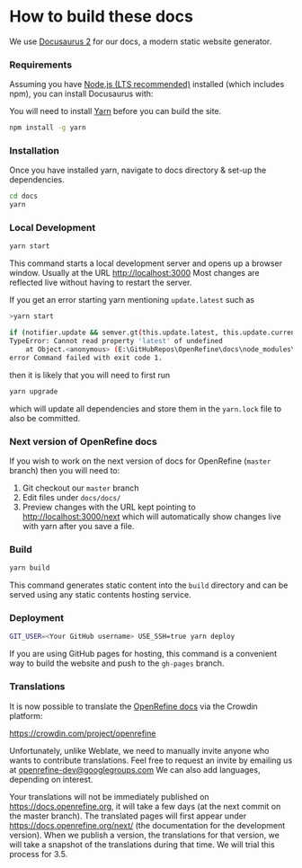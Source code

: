 How to build these docs
=======================

We use [Docusaurus 2](https://v2.docusaurus.io/) for our docs, a modern static website generator.

### Requirements

Assuming you have [Node.js (LTS recommended)](https://nodejs.org/en/download/) installed (which includes npm), you can install Docusaurus with:

You will need to install [Yarn](https://yarnpkg.com/getting-started/install) before you can build the site.

```sh
npm install -g yarn
```

### Installation

Once you have installed yarn, navigate to docs directory & set-up the dependencies.

```sh
cd docs
yarn
```

### Local Development

```sh
yarn start
```

This command starts a local development server and opens up a browser window. Usually at the URL <http://localhost:3000>
Most changes are reflected live without having to restart the server.

If you get an error starting yarn mentioning `update.latest` such as

```sh
>yarn start

if (notifier.update && semver.gt(this.update.latest, this.update.current)) {
TypeError: Cannot read property 'latest' of undefined
    at Object.<anonymous> (E:\GitHubRepos\OpenRefine\docs\node_modules\@docusaurus\core\bin\docusaurus.js:49:46)
error Command failed with exit code 1.
```

then it is likely that you will need to first run

```sh
yarn upgrade
```

which will update all dependencies and store them in the `yarn.lock` file to also be committed.

### Next version of OpenRefine docs

If you wish to work on the next version of docs for OpenRefine (`master` branch) then you will need to:

1. Git checkout our `master` branch
2. Edit files under `docs/docs/`
3. Preview changes with the URL kept pointing to <http://localhost:3000/next> which will automatically
   show changes live with yarn after you save a file.

### Build

```sh
yarn build
```

This command generates static content into the `build` directory and can be served using any static contents hosting service.

### Deployment

```sh
GIT_USER=<Your GitHub username> USE_SSH=true yarn deploy
```

If you are using GitHub pages for hosting, this command is a convenient way to build the website
and push to the `gh-pages` branch.

### Translations

It is now possible to translate the [OpenRefine docs](https://docs.openrefine.org/) via the
Crowdin platform:

<https://crowdin.com/project/openrefine>

Unfortunately, unlike Weblate, we need to manually invite anyone who
wants to contribute translations. Feel free to request an invite by emailing us at openrefine-dev@googlegroups.com
We can also add languages, depending on interest.

Your translations will not be immediately published on <https://docs.openrefine.org>, it will take a few days
(at the next commit on the master branch).
The translated pages will first appear under <https://docs.openrefine.org/next/> (the documentation for the development version).
When we publish a version, the translations for that version, we will take a snapshot of the translations during that time.
We will trial this process for 3.5.
